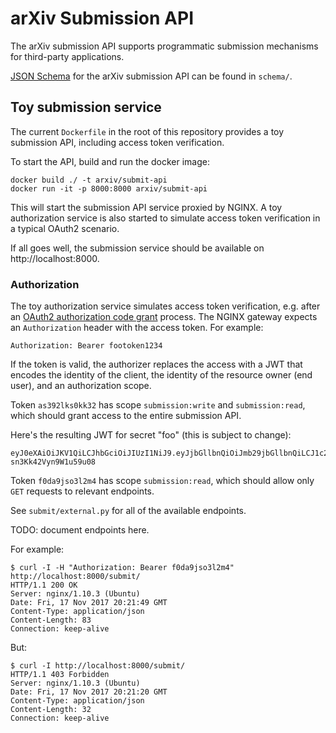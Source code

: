 # arXiv Submission API

The arXiv submission API supports programmatic submission mechanisms for
third-party applications.

[JSON Schema](json-schema.org) for the arXiv submission API can be found in
``schema/``.

## Toy submission service

The current ``Dockerfile`` in the root of this repository provides a toy
submission API, including access token verification.

To start the API, build and run the docker image:

```
docker build ./ -t arxiv/submit-api
docker run -it -p 8000:8000 arxiv/submit-api
```

This will start the submission API service proxied by NGINX. A toy
authorization service is also started to simulate access token verification
in a typical OAuth2 scenario.

If all goes well, the submission service should be available on
http://localhost:8000.

### Authorization

The toy authorization service simulates access token verification, e.g. after
an [OAuth2 authorization code grant](https://tools.ietf.org/html/rfc6749#section-4.1)
process. The NGINX gateway expects an ``Authorization`` header with the
access token. For example:

``Authorization: Bearer footoken1234``

If the token is valid, the authorizer replaces the access with a JWT that
encodes the identity of the client, the identity of the resource owner (end
user), and an authorization scope.

Token ``as392lks0kk32`` has scope ``submission:write`` and ``submission:read``,
which should grant access to the entire submission API.

Here's the resulting JWT for secret "foo" (this is subject to change):

```
eyJ0eXAiOiJKV1QiLCJhbGciOiJIUzI1NiJ9.eyJjbGllbnQiOiJmb29jbGllbnQiLCJ1c2VyIjoiZm9vdXNlciIsInNjb3BlIjpbInN1Ym1pc3Npb246d3JpdGUiLCJzdWJtaXNzaW9uOnJlYWQiXX0.253M954JUBpokfyP1CEHyk1-sn3Kk42Vyn9W1u59u08
```

Token ``f0da9jso3l2m4`` has scope ``submission:read``, which should allow only
``GET`` requests to relevant endpoints.

See ``submit/external.py`` for all of the available endpoints.

TODO: document endpoints here.

For example:

```
$ curl -I -H "Authorization: Bearer f0da9jso3l2m4" http://localhost:8000/submit/
HTTP/1.1 200 OK
Server: nginx/1.10.3 (Ubuntu)
Date: Fri, 17 Nov 2017 20:21:49 GMT
Content-Type: application/json
Content-Length: 83
Connection: keep-alive
```

But:

```
$ curl -I http://localhost:8000/submit/
HTTP/1.1 403 Forbidden
Server: nginx/1.10.3 (Ubuntu)
Date: Fri, 17 Nov 2017 20:21:20 GMT
Content-Type: application/json
Content-Length: 32
Connection: keep-alive
```
